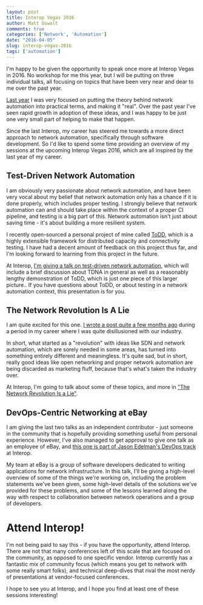 ```yaml
---
layout: post
title: Interop Vegas 2016
author: Matt Oswalt
comments: true
categories: ['Network', 'Automation']
date: "2016-04-05"
slug: interop-vegas-2016
tags: ['automation']
---
```



I'm happy to be given the opportunity to speak once more at Interop Vegas in 2016. No workshop for me this year, but I will be putting on three individual talks, all focusing on topics that have been very near and dear to me over the past year.

[Last year](https://keepingitclassless.net/2015/01/network-automation-interop-vegas-2015/) I was very focused on putting the theory behind network automation into practical terms, and making it "real". Over the past year I've seen rapid growth in adoption of these ideas, and I was happy to be just one very small part of helping to make that happen.

Since the last Interop, my career has steered me towards a more direct approach to network automation, specifically through software development. So I'd like to spend some time providing an overview of my sessions at the upcoming Interop Vegas 2016, which are all inspired by the last year of my career.

## Test-Driven Network Automation

I am obviously very passionate about network automation, and have been very vocal about my belief that network automation only has a chance if it is done properly, which includes proper testing. I strongly believe that network automation can and should take place within the context of a proper CI pipeline, and testing is a big part of this. Network automation isn't just about saving time - it's about building a more resilient system.

I recently open-sourced a personal project of mine called [ToDD](https://github.com/toddproject/todd), which is a highly extensible framework for distributed capacity and connectivity testing. I have had a decent amount of feedback on this project thus far, and I'm looking forward to learning from this project in the future.
    
At Interop, [I'm giving a talk on test-driven network automation](http://info.interop.com/lasvegas/scheduler/session/test-driven-network-automation), which will include a brief discussion about TDNA in general as well as a reasonably lengthy demonstration of ToDD, which is just one piece of this larger picture.. If you have questions about ToDD, or about testing in a network automation context, this presentation is for you.

## The Network Revolution Is A Lie

I am quite excited for this one. [I wrote a post quite a few months ago](https://keepingitclassless.net/2015/07/big-flowering-thing/) during a period in my career where I was quite disillusioned with our industry.

In short, what started as a "revolution" with ideas like SDN and network automation, which are sorely needed in some areas, has turned into something entirely different and meaningless. It's quite sad, but in short, really good ideas like open networking and proper network automation are being discarded as marketing fluff, because that's what's taken the industry over.

At Interop, I'm going to talk about some of these topics, and more in ["The Network Revolution Is a Lie"](http://info.interop.com/lasvegas/scheduler/session/the-network-revolution-is-a-lie).

## DevOps-Centric Networking at eBay

I am giving the last two talks as an independent contributor - just someone in the community that is hopefully providing something useful from personal experience. However, I've also managed to get approval to give one talk as an employee of eBay, and [this one is part of Jason Edelman's DevOps track](http://info.interop.com/lasvegas/scheduler/session/devops-for-networking-summit) at Interop.

My team at eBay is a group of software developers dedicated to writing applications for network infrastructure. In this talk, I'll be giving a high-level overview of some of the things we're working on, including the problem statements we've been given, some high-level details of the solutions we've provided for these problems, and some of the lessons learned along the way with respect to collaboration between network operations and a group of developers.

# Attend Interop!

I'm not being paid to say this - if you have the opportunity, attend Interop. There are not that many conferences left of this scale that are focused on the community, as opposed to one specific vendor. Interop currently has a fantastic mix of community focus (which means you get to network with some really smart folks), and technical deep-dives that rival the most nerdy of presentations at vendor-focused conferences.

I hope to see you at Interop, and I hope you find at least one of these sessions interesting!